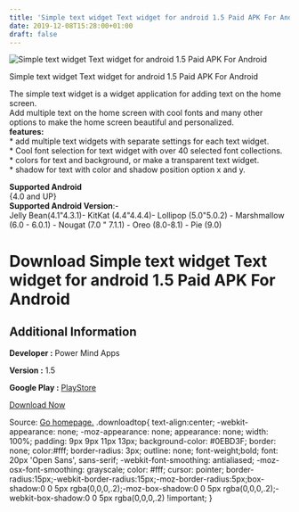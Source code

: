 ```yaml
---
title: 'Simple text widget Text widget for android 1.5 Paid APK For Android'
date: 2019-12-08T15:28:00+01:00
draft: false
---
```


![Simple text widget Text widget for android 1.5 Paid APK For Android](https://i0.wp.com/apkhome.net/wp-content/uploads/2019/12/Simple-text-widget-Text-widget-for-android-1.5-Paid.png "Simple text widget Text widget for android 1.5 Paid APK For Android")

  

Simple text widget Text widget for android 1.5 Paid APK For Android

The simple text widget is a widget application for adding text on the home screen.  
Add multiple text on the home screen with cool fonts and many other options to make the home screen beautiful and personalized.  
**features:**  
\* add multiple text widgets with separate settings for each text widget.  
\* Cool font selection for text widget with over 40 selected font collections.  
\* colors for text and background, or make a transparent text widget.  
\* shadow for text with color and shadow position option x and y.

**Supported Android**  
{4.0 and UP}  
**Supported Android Version**:-  
Jelly Bean(4.1"4.3.1)- KitKat (4.4"4.4.4)- Lollipop (5.0"5.0.2) - Marshmallow (6.0 - 6.0.1) - Nougat (7.0 " 7.1.1) - Oreo (8.0-8.1) - Pie (9.0)

Download Simple text widget Text widget for android 1.5 Paid APK For Android
============================================================================

Additional Information
----------------------

**Developer :** Power Mind Apps

**Version :** 1.5

**Google Play :** [PlayStore](https://play.google.com/store/apps/details?id=com.light.textwidget&hl=en)

  

[Download Now](https://store4app.co/post/simple-text-widget-text-widget-for-android-1-5-paid-apk-for-android_1575812188)

  
Source: [Go homepage.](https://store4app.co/post/simple-text-widget-text-widget-for-android-1-5-paid-apk-for-android_1575812188) .downloadtop{ text-align:center; -webkit-appearance: none; -moz-appearance: none; appearance: none; width: 100%; padding: 9px 9px 11px 13px; background-color: #0EBD3F; border: none; color:#fff; border-radius: 3px; outline: none; font-weight;bold; font: 20px 'Open Sans', sans-serif; -webkit-font-smoothing: antialiased; -moz-osx-font-smoothing: grayscale; color: #fff; cursor: pointer; border-radius:15px;-webkit-border-radius:15px;-moz-border-radius:5px;box-shadow:0 0 5px rgba(0,0,0,.2);-moz-box-shadow:0 0 5px rgba(0,0,0,.2);-webkit-box-shadow:0 0 5px rgba(0,0,0,.2) !important; }